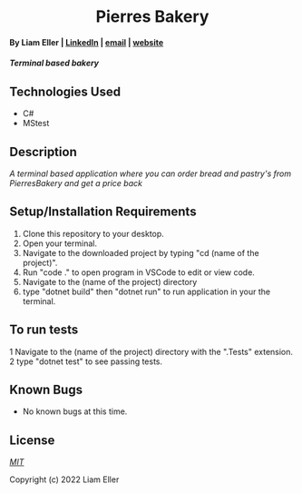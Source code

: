 <h1 align="center">Pierres Bakery</h1>

#### By Liam Eller | [LinkedIn](https://www.linkedin.com/in/liamellerportland/) | [email](mailto:<liamthelastson@gmail.com>) | [website](https://lionturtle99.github.io/my-portfolio/)

#### _Terminal based bakery_

## Technologies Used

* C#
* MStest

## Description

_A terminal based application where you can order bread and pastry's from PierresBakery and get a price back_

## Setup/Installation Requirements

1. Clone this repository to your desktop.
2. Open your terminal.
3. Navigate to the downloaded project by typing "cd (name of the project)".
4. Run "code ." to open program in VSCode to edit or view code.
5. Navigate to the (name of the project) directory
6. type "dotnet build" then "dotnet run" to run application in your the terminal.
  
## To run tests
  
1 Navigate to the (name of the project) directory with the ".Tests" extension.
2 type "dotnet test" to see passing tests.

## Known Bugs

* No known bugs at this time.

## License

_[MIT](https://opensource.org/licenses/MIT)_

Copyright (c) 2022 Liam Eller